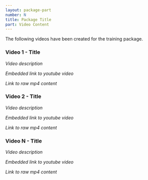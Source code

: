 ```yaml
---
layout: package-part
number: N
title: Package Title
part: Video Content
---
```


The following videos have been created for the training package.

### Video 1 - Title

_Video description_

_Embedded link to youtube video_

_Link to raw mp4 content_

### Video 2 - Title

_Video description_

_Embedded link to youtube video_

_Link to raw mp4 content_

### Video N - Title

_Video description_

_Embedded link to youtube video_

_Link to raw mp4 content_
